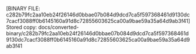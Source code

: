 [BINARY FILE: c282b79fc2aa10eb24f26146d0bbae07b084d9dcd7ca5f597368461d9130dc7cacf3088ff0b6145160a91d8c72855603625ca00a9bae59a35a64d9ab3f41]
Stored copy: docs/converted-binary/c282b79fc2aa10eb24f26146d0bbae07b084d9dcd7ca5f597368461d9130dc7cacf3088ff0b6145160a91d8c72855603625ca00a9bae59a35a64d9ab3f41
